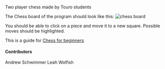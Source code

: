 Two player chess made by Touro students

The Chess board of the program should look like this:
![chess board](https://cutechess.com/cutechess.png)

You should be able to click on a piece and move it to a new square. 
Possible moves should be highlighted.

This is a guide for [Chess for beginners](https://www.wikihow.com/Play-Chess-for-Beginners)

#### Contributors

Andrew Schwimmer
Leah Wolfish

